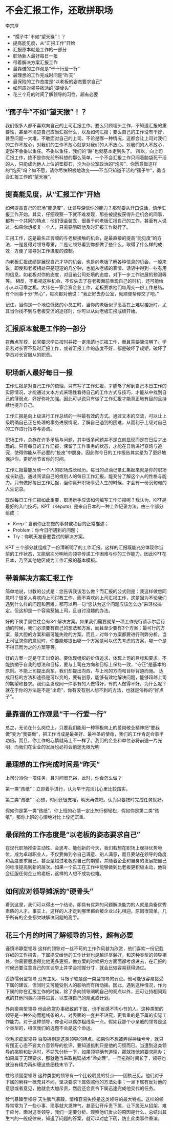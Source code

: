 # 不会汇报工作，还敢拼职场

李宗厚

<!-- MarkdownTOC -->

- “孺子牛”不如“望天猴”！？
- 提高能见度，从“汇报工作”开始
- 汇报原本就是工作的一部分
- 职场新人最好每日一报
- 带着解决方案汇报工作
- 最靠谱的工作观是“干一行爱一行”
- 最理想的工作完成时间是“昨天”
- 最保险的工作态度是“以老板的姿态要求自己”
- 如何应对领导摊派的“硬骨头”
- 花三个月的时间了解领导的习性，超有必要

<!-- /MarkdownTOC -->


## “孺子牛”不如“望天猴”！？

我们很多人都不喜欢向自己的上司汇报工作。要么只顾埋头工作，不知道汇报的重要性，甚至不清楚自己应当汇报什么，以及如何汇报；要么自己的工作没有干好，甚至问题一大堆，不敢面对自己的上司。不论是哪一种情况，这都会让上司对我们的工作不放心，对我们的工作不放心就是对我们的人不放心。对我们的人不放心，定然不会委以重任。不委以重任，我们的“路”也就基本走到头了。 所以，向上司汇报工作，绝不是你先前所料想的那么简单，一个不会汇报工作只闷着脑袋死干活的人，只能成为他人上位的垫脚石，沦为办公室政治的“炮灰”。你愿意做这样的“炮灰”吗？如不愿，请你尽快积极地改变——不当只知道干活的“孺子牛”，勇当会汇报工作的“望天猴”。

## 提高能见度，从“汇报工作”开始

如何提高自己的职场“能见度”，让领导深信你的能力？那就要从开口说话，请示汇报工作开始。其实，仔细观察一下就不难发现，那些被提拔获得升迁机会的同事，都有一个共同的特点：他们很会装乖，很善于向老板汇报自己的工作。甚至有人说过，如果你想报复一个人，只需要阻碍他及时汇报工作就行了。

汇报工作，这是最名正言顺的与老板接触的机会，是最直接的提高“能见度”的方法，一是显得对领导尊重，二是让领导看到你都做了些什么，取得了什么样的成效，方便了领导对工作进度的控制。

向老板汇报成绩是展现自己才华的机会，也是向老板了解各种信息的机会。一般来说，即使和老板相处只是短短的几分钟，也能从老板的表情、话语中得到一些有用的信息，如老板对你的态度，对目前公司处境的态度，对下一步工作进展的预测等等。 相反，不重视这种机会，不仅失去了在老板面前表现自己的时机，还可能给小人以可乘之机。大伟在一家合资企业工作，老板要求他们每周交一份工作总结。有个同事十分“热心”，每次都对他说：“我正好去办公室，就顺便帮你交了吧。”

记住，当你是一个地位低微的小员工时，当你的老板似乎高高在上难以接近时，尤其当你找不到与老板交流的途径时，你可以从向老板汇报成绩开始。

## 汇报原本就是工作的一部分

在西点军校，长官要求学员按时并按一定规范地汇报工作，而且需要简洁明了。学员若对长官不及时汇报工作，或者汇报工作的态度不好，都是破坏了规矩，破坏了学员对长官服从的职责。

## 职场新人最好每日一报

工作汇报是对自己工作的梳理。只有写了工作汇报，才能够了解到自己本日工作的实际情况，才能通过文本方式来理性看待自己的工作方式与技巧，才能从中找到自己的薄弱点，好好弥补加强。因此可以说只有做了工作汇报才能真正地有目的且持续地提升自己。

工作汇报是向上级进行工作总结的一种最有效的方式。通过文本的交流，可以让上级明确自己正在处理的事务进展情况，了解自己遇到的困难，从而利于上级对自己的工作进行指导与协调。

职场工作，总存在许多矛盾与问题，其中很多问题并不是立刻显现而是在日后才出现的。只有每日的工作汇报，保留了工作事务的状态，才能在日后进行查询与追究，使得你能从不必要的“扯皮”中脱身。因此你今日的工作报告其实是为了更好地保护你，更好地节省你的时间。

工作汇报最能反映一个人的职场成长经历。每日的点滴记录汇集起来就是你的职场成长轨迹。通过阅读自己的或别人的每日工作汇报，能充分了解这个人的性格与能力。只有做好每日工作汇报，当你离开职场享受人生的时候，才会有一份沉甸甸的人生记录。

既然每日工作汇报如此重要，职场新手应该如何编写工作汇报呢？我认为，KPT是最好的入门技巧。KPT（Keputo）是来自日本的一种工作记录方法，由三个部分组成
：

+ Keep：当前你正在做的事务或项目的正常描述；
+ Problem：你今日所遇到的问题；
+ Try：你明天准备要尝试的解决方案。

KPT 三个部分就组成了一份清晰明了的工作汇报。这样的汇报既能充分体现你当前的工作状态，又能层次分明地向领导传递工作困难与你的工作能力。因此KPT在日本，乃至其他地区成为工作汇报的基本模板。

## 带着解决方案汇报工作

简单地说，讨教的公式是：您告诉我该怎么做？而汇报的公式则是：我这样做您同意吗？很多人喜欢向上司讨教工作，而不喜欢向上司汇报工作，这是因为不论我们遇到什么样的问题和困难，都可以用一句“您认为这个问题应该怎么办”来轻松搞定。但这却是一个容易惹恼上司，且自讨没趣的办法。

好的下属手里往往会有3个解决方案。如果我们需要就某一项工作先行请示尔后行动的时候，我们必须要有自己的想法和方案，而且至少要有3个方案：最可行的方案，最大胆的方案和最可能失败的方案。而且，对每个方案都要进行利弊分析。当上司征求你的意见时，你要能够提出哪一个方案是可以优先考虑的方案，哪一个是不得已而为之的方案等等。

好的方案一定是守正出奇的。要体现组织的价值追求，体现上司的目标和要求。不能执拗于自我的想法和目标，要与上司在方向和目标上保持一致，“守正”是基本的原则。不能上司提出向东，我们却提出向西，与上司的方向和目标背道而驰。 达成目标的方法和途径是可以变的，要有创意，能够有效地解决问题，能够超越上司的期望和要求。我们会发现同一件事有的人做得好，有的人做得不好，为什么呢？就在于你的方法是不是“出奇”，你有没有别人想不到的方法，也就是俗称的“好点子”。

## 最靠谱的工作观是“干一行爱一行”

总之，无论在什么岗位上，只要我们能用一种积极向上的爱岗敬业精神把“要我做”变为“我要做”，把工作当成是最美好、最神圣的使命，我们的工作肯定会事半功倍。而且，你工作的心情就马上不一样了。我们的企业和单位必将前途一片光明，而我们在企业的发展也必将会前途无限光明

## 最理想的工作完成时间是“昨天”


上司分派你一项任务，且时间很充裕，此时，你会怎么做？

第一类“孩纸”：立即着手进行，认为早干完活儿心里比较踏实。

第二类“孩纸”：心想，时间还很充裕，明天再做吧。认为只要按时完成任务就好。

假如你是第一类“孩纸”，你上班的心情一定比旅行都轻松，假如你是第二类“孩纸”，那你上班的心情绝对比上坟还沉重。

## 最保险的工作态度是“以老板的姿态要求自己”

在现代职场推崇主动性、会思考、能创新的今天，我们若想在职场上保持优势地位，成为卓越职业人，不仅要做到令自己满意、别人满意，而且要站在领导的角度和高度要求自己，甚至是超过老板对自己的期望，并随着企业和自身的发展把自己的标准提高到新的层次。如果一个员工在工作中能够做到比老板更积极主动，他将会征服任何企业的老板，这样的人想不成功也难。

## 如何应对领导摊派的“硬骨头”

看到这里，我们可以得出一个结论，即具有优异的问题解决能力的人就是具备优秀素质的人才。事实上，这样的人才走到哪里都会被企业以礼相迎。原因很简单，几乎所有的企业都欠缺解决问题的高手。

## 花三个月的时间了解领导的习性，超有必要

谨慎冷静型领导 这样的领导对一丝不苟的工作作风甚为欣赏，他们喜欢一份记载详细的工作报告，下属提交给他的工作计划也是越详尽越好。和这种类型的领导相处，你需要思虑得比他更多更细，做方案的时候把方方面面都考虑进去，在汇报的时候还要注意自己的言谈举止并学会把握分寸，就会比较容易获得通过。

妥协懦弱型领导 没有主见、耳根子软是这一类型领导的弱点。他可能很容易接受下属的建议，但同时又可能受别人的影响而有所动摇。因此，遇到这种情况，作为下属的你在汇报工作的时候，除了多向领导阐明自己的观点以外，还可让持相同观点的其他同事向领导进言，以支持自己的观点或计划。

外向豪爽型领导 他会欣赏办事细致的下属，也不反感不拘小节的人。这种类型的领导是一种外向而粗线条的人，对表面的一套并不讲究，更看重的是下属的实际工作能力。对于这种领导，你也可以偶尔粗线条一点。假如我那个小亲戚的领导是这个类型的，相信我们的选题不会是这个命运。

吹毛求疵型领导 百般挑剔是这类领导的特点。如果你不想被弄得神经兮兮，就只有摆正心态不要太介意领导的批评，要知道挑刺只是他的习惯而已。当遭到这类领导的挑剔和批评时，不妨先分析一下，如果领导确有道理，那就按他的要求照办；如果属于无理要求，那就适当采取拖延战术“冷处理”，一旦拖得时间长了，领导也就没有精力再纠缠这些细枝末节了。

性格顽固型领导 这种类型的领导有一个比较明显的特点——固执己见。他们对于下属的解释一概充耳不闻，坚决要求下属依照他的方法处事；一旦下属有反对他的意思或者意见，他就会大加斥责，然后还会责令下属迅速完成他交代的任务。

脾气暴躁型领导 天生脾气暴躁，情绪容易失控是这类领导的最大特点。这样的领导常常为了一些小事、琐事就大发脾气，甚至公开斥责下属，让下属无从招架，难于应付。面对这类领导，我们一定要分析、观察他们发火的原因是什么，总结出其生气的一般规律来，知道了问题的答案，就可以对症下药，防止此类事件重演。
